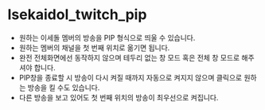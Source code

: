 # Isekaidol_twitch_pip
* 원하는 이세돌 멤버의 방송을 PIP 형식으로 띄울 수 있습니다.
* 원하는 멤버의 채널을 첫 번째 위치로 옮기면 됩니다.
* 완전 전체화면에선 동작하지 않으며 테두리 없는 창 모드 혹은 전체 창 모드로 해주셔야 합니다.
* PIP창을 종료할 시 방송이 다시 켜질 때까지 자동으로 켜지지 않으며 클릭으로 원하는 방송을 킬 수도 있습니다.
* 다른 방송을 보고 있어도 첫 번째 위치의 방송이 최우선으로 켜집니다.
